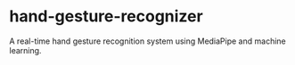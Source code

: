 # hand-gesture-recognizer
A real-time hand gesture recognition system using MediaPipe and machine learning.
